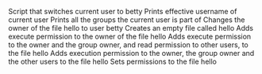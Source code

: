 Script that switches current user to betty
Prints effective username of current user
Prints all the groups the current user is part of
Changes the owner of the file hello to user betty
Creates an empty file called hello
Adds execute permission to the owner of the file hello
Adds execute permission to the owner and the group owner, and read permission to other users, to the file hello
Adds execution permission to the owner, the group owner and the other users to the file hello
Sets permissions to the file hello
